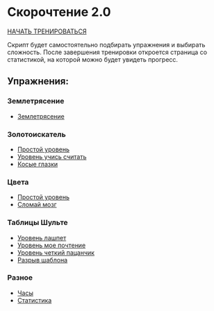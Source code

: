 # Скорочтение 2.0

[НАЧАТЬ ТРЕНИРОВАТЬСЯ](./docs/warm-up.html#start1)

Скрипт будет самостоятельно подбирать упражнения и 
выбирать сложность. После завершения тренировки откроется 
страница со статистикой, на которой можно будет увидеть 
прогресс. 

## Упражнения:

### Землетрясение

- [Землетрясение](./docs/earthquake.html)

### Золотоискатель
- [Простой уровень](docs/lode-runner.html#0)
- [Уровень учись считать](docs/lode-runner.html#1)
- [Косые глазки](docs/lode-runner.html#2)

### Цвета
- [Простой уровень](./docs/colors.html#1)
- [Сломай мозг](./docs/colors.html#2)

### Таблицы Шульте
- [Уровень лашпет](docs/schulte-table.html#1)
- [Уровень мое почтение](docs/schulte-table.html#2)
- [Уровень четкий пацанчик](docs/schulte-table.html#3)
- [Разрыв шаблона](docs/schulte-table.html#4)

### Разное
- [Часы](docs/clock.html#4)
- [Статистика](./docs/stat.html)
